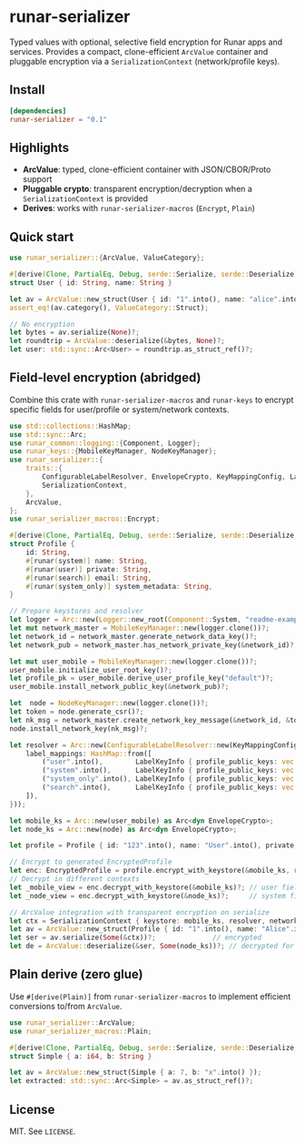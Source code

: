 runar-serializer
================

Typed values with optional, selective field encryption for Runar apps and
services. Provides a compact, clone-efficient `ArcValue` container and
pluggable encryption via a `SerializationContext` (network/profile keys).

Install
-------

```toml
[dependencies]
runar-serializer = "0.1"
```

Highlights
----------

- **ArcValue**: typed, clone-efficient container with JSON/CBOR/Proto support
- **Pluggable crypto**: transparent encryption/decryption when a
  `SerializationContext` is provided
- **Derives**: works with `runar-serializer-macros` (`Encrypt`, `Plain`)

Quick start
-----------

```rust
use runar_serializer::{ArcValue, ValueCategory};

#[derive(Clone, PartialEq, Debug, serde::Serialize, serde::Deserialize)]
struct User { id: String, name: String }

let av = ArcValue::new_struct(User { id: "1".into(), name: "alice".into() });
assert_eq!(av.category(), ValueCategory::Struct);

// No encryption
let bytes = av.serialize(None)?;
let roundtrip = ArcValue::deserialize(&bytes, None)?;
let user: std::sync::Arc<User> = roundtrip.as_struct_ref()?;
```

Field‑level encryption (abridged)
---------------------------------

Combine this crate with `runar-serializer-macros` and `runar-keys` to encrypt
specific fields for user/profile or system/network contexts.

```rust
use std::collections::HashMap;
use std::sync::Arc;
use runar_common::logging::{Component, Logger};
use runar_keys::{MobileKeyManager, NodeKeyManager};
use runar_serializer::{
    traits::{
        ConfigurableLabelResolver, EnvelopeCrypto, KeyMappingConfig, LabelKeyInfo,
        SerializationContext,
    },
    ArcValue,
};
use runar_serializer_macros::Encrypt;

#[derive(Clone, PartialEq, Debug, serde::Serialize, serde::Deserialize, Encrypt)]
struct Profile {
    id: String,
    #[runar(system)] name: String,
    #[runar(user)] private: String,
    #[runar(search)] email: String,
    #[runar(system_only)] system_metadata: String,
}

// Prepare keystores and resolver
let logger = Arc::new(Logger::new_root(Component::System, "readme-example"));
let mut network_master = MobileKeyManager::new(logger.clone())?;
let network_id = network_master.generate_network_data_key()?;
let network_pub = network_master.has_network_private_key(&network_id)?;

let mut user_mobile = MobileKeyManager::new(logger.clone())?;
user_mobile.initialize_user_root_key()?;
let profile_pk = user_mobile.derive_user_profile_key("default")?;
user_mobile.install_network_public_key(&network_pub)?;

let  node = NodeKeyManager::new(logger.clone())?;
let token = node.generate_csr()?;
let nk_msg = network_master.create_network_key_message(&network_id, &token.node_agreement_public_key)?;
node.install_network_key(nk_msg)?;

let resolver = Arc::new(ConfigurableLabelResolver::new(KeyMappingConfig {
    label_mappings: HashMap::from([
        ("user".into(),        LabelKeyInfo { profile_public_keys: vec![profile_pk.clone()], network_id: None }),
        ("system".into(),      LabelKeyInfo { profile_public_keys: vec![profile_pk.clone()], network_id: Some(network_id.clone()) }),
        ("system_only".into(), LabelKeyInfo { profile_public_keys: vec![],                    network_id: Some(network_id.clone()) }),
        ("search".into(),      LabelKeyInfo { profile_public_keys: vec![profile_pk.clone()], network_id: Some(network_id.clone()) }),
    ]),
}));

let mobile_ks = Arc::new(user_mobile) as Arc<dyn EnvelopeCrypto>;
let node_ks = Arc::new(node) as Arc<dyn EnvelopeCrypto>;

let profile = Profile { id: "123".into(), name: "User".into(), private: "secret".into(), email: "u@example.com".into(), system_metadata: "sys".into() };

// Encrypt to generated EncryptedProfile
let enc: EncryptedProfile = profile.encrypt_with_keystore(&mobile_ks, resolver.as_ref())?;
// Decrypt in different contexts
let _mobile_view = enc.decrypt_with_keystore(&mobile_ks)?; // user fields available
let _node_view = enc.decrypt_with_keystore(&node_ks)?;     // system fields available

// ArcValue integration with transparent encryption on serialize
let ctx = SerializationContext { keystore: mobile_ks, resolver, network_public_key: network_pk, profile_public_keys: vec![profile_pk] };
let av = ArcValue::new_struct(Profile { id: "1".into(), name: "Alice".into(), private: "s".into(), email: "a@ex".into(), system_metadata: "m".into() });
let ser = av.serialize(Some(&ctx))?;              // encrypted
let de = ArcValue::deserialize(&ser, Some(node_ks))?; // decrypted for node
```

Plain derive (zero glue)
------------------------

Use `#[derive(Plain)]` from `runar-serializer-macros` to implement efficient
conversions to/from `ArcValue`.

```rust
use runar_serializer::ArcValue;
use runar_serializer_macros::Plain;

#[derive(Clone, PartialEq, Debug, serde::Serialize, serde::Deserialize, Plain)]
struct Simple { a: i64, b: String }

let av = ArcValue::new_struct(Simple { a: 7, b: "x".into() });
let extracted: std::sync::Arc<Simple> = av.as_struct_ref()?;
```

License
-------

MIT. See `LICENSE`.


